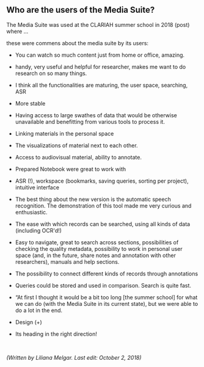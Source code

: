 ## Who are the users of the Media Suite?



The Media Suite was used at the CLARIAH summer school in 2018 (post) where ...

these were commens about the media suite by its users:

- You can watch so much content just from home or office, amazing.
- handy, very useful and helpful for researcher, makes me want to do research on so many things.
- I think all the functionalities are maturing, the user space, searching, ASR
- More stable
- Having access to large swathes of data that would be otherwise unavailable and benefitting from various tools to process it. 
- Linking materials in the personal space 
- The visualizations of material next to each other. 
- Access to audiovisual material, ability to annotate.
- Prepared Notebook were great to work with
- ASR (!), workspace (bookmarks, saving queries, sorting per project), intuitive interface
- The best thing about the new version is the automatic speech recognition. The demonstration of this tool made me very curious and enthusiastic.
- The ease with which records can be searched, using all kinds of data (including OCR'd!)
- Easy to navigate, great to search across sections, possibilities of checking the quality metadata, possibility to work in personal user space (and, in the future, share notes and annotation with other researchers), manuals and help sections. 
- The possibility to connect different kinds of records through annotations
- Queries could be stored and used in comparison. Search is quite fast. 

- “At first I thought it would be a bit too long [the summer school] for what we can do (with the Media Suite in its current state), but we were able to do a lot in the end. 
- Design (+)
- Its heading in the right direction!

​	

*(Written by Liliana Melgar. Last edit: October 2, 2018)*
